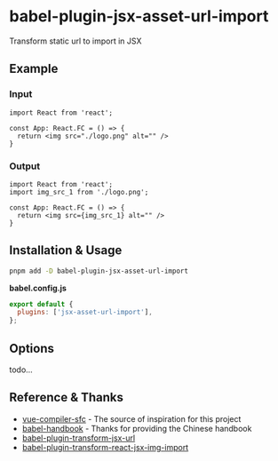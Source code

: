 # babel-plugin-jsx-asset-url-import

Transform static url to import in JSX

## Example

### Input

```tsx
import React from 'react';

const App: React.FC = () => {
  return <img src="./logo.png" alt="" />
}
```

### Output

```tsx
import React from 'react';
import img_src_1 from './logo.png';

const App: React.FC = () => {
  return <img src={img_src_1} alt="" />
}
```

## Installation & Usage

```bash
pnpm add -D babel-plugin-jsx-asset-url-import
```

**babel.config.js**

```js
export default {
  plugins: ['jsx-asset-url-import'],
};
```

## Options

todo...

## Reference & Thanks

- [vue-compiler-sfc](https://github.com/vuejs/core/tree/main/packages/compiler-sfc) - The source of inspiration for this project
- [babel-handbook](https://github.com/jamiebuilds/babel-handbook) - Thanks for providing the Chinese handbook
- [babel-plugin-transform-jsx-url](https://github.com/xyyjk/babel-plugin-transform-jsx-url)
- [babel-plugin-transform-react-jsx-img-import](https://github.com/gvelo/babel-plugin-transform-react-jsx-img-import)

